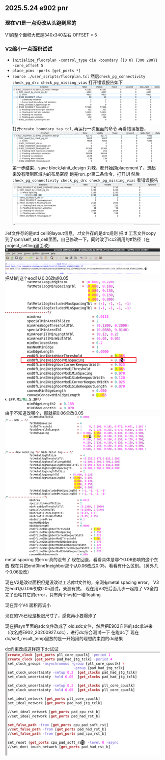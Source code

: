## 2025.5.24 e902 pnr
### 现在V1是一点没改从头跑到尾的
V1的整个面积大概是340x340左右 OFFSET = 5

### V2缩小一点面积试试
* ``` initialize_floorplan -control_type die -boundary {{0 0} {300 280}} -core_offset 5 ```
* ``` place_pins -ports [get_ports *] ```
* ``` source ./user_scripts/floorplan.tcl ```
然后``` check_pg_connectivity check_pg_drc check_pg_missing_vias ```
打开错误报告如下
![alt text](image.png)
打开``` create_boundary_tap.tcl ```, 再运行一次里面的命令
再看错误报告，
![alt text](image-1.png)
第一步结束，save block为init_design
丸辣，都开始跑placement了，想起来没有限制区域内的布局密度
跑完run_pr第二条命令，打开UI
然后``` check_pg_connectivity check_pg_drc check_pg_missing_vias ```
看错误报告
![alt text](image-2.png)

.lef文件存的是std cell的layout信息，.tf文件存的是drc规则
把.tf 工艺文件copy到了/pnr/self_std_cell里面，自己修改一下，同时改了icc2调用的tf路径（在project_setting里面改）
![alt text](image-3.png)
把M1的这个eod1从0.06改成0.05
![alt text](image-4.png)
由于不知道改哪个，那就把0.06全改0.05
![alt text](image-5.png)
metal spacing 的error真的没有了
现在回退，看看具体是哪个0.06影响的这个东西
现在只把end0line1neighbor那个从0.06改成0.05，看看有什么区别。（另外几个0.06没改）

现在V2是改过面积但是没改过工艺库tf文件的，亲测有metal spacing error。
V3把eod1从0.06改成0.05测试，亲测有效。
现在用V3把后面几步一起跑了
V3全跑完了没啥其它的error，只有两个lvs和一堆floating

现在弄个V4 面积再调小

现在的V5已经是极限尺寸了，感觉再小要爆炸了

现在把syn里面的sdc文件改成了 old.sdc文件，然后把E902自带的sdc拿进来（改名成E902_20200927.sdc），进行dc综合测试一下
在跑dc了
现在dc/self_result_temp里放的是一开始用的理想约束跑的dc结果

dc约束改成这样跑下dc试试
![alt text](image-6.png)